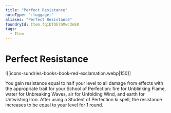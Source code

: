 ```yaml
---
title: "Perfect Resistance"
noteType: ":luggage:"
aliases: "Perfect Resistance"
foundryId: Item.fqibTQb7bMwc3nE8
tags:
  - Item
---
```


# Perfect Resistance
![[icons-sundries-books-book-red-exclamation.webp|150]]

You gain resistance equal to half your level to all damage from effects with the appropriate trait for your School of Perfection: fire for Unblinking Flame, water for Unbreaking Waves, air for Unfolding Wind, and earth for Untwisting Iron. After using a Student of Perfection ki spell, the resistance increases to be equal to your level for 1 round.



